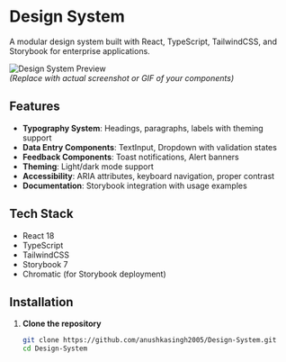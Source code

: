 
# Design System

A modular design system built with React, TypeScript, TailwindCSS, and Storybook for enterprise applications.

![Design System Preview](https://via.placeholder.com/800x400?text=Design+System+Preview)  
*(Replace with actual screenshot or GIF of your components)*

## Features

- **Typography System**: Headings, paragraphs, labels with theming support
- **Data Entry Components**: TextInput, Dropdown with validation states
- **Feedback Components**: Toast notifications, Alert banners
- **Theming**: Light/dark mode support
- **Accessibility**: ARIA attributes, keyboard navigation, proper contrast
- **Documentation**: Storybook integration with usage examples

## Tech Stack

- React 18
- TypeScript
- TailwindCSS
- Storybook 7
- Chromatic (for Storybook deployment)

## Installation

1. **Clone the repository**
   ```bash
   git clone https://github.com/anushkasingh2005/Design-System.git
   cd Design-System
